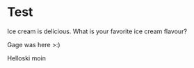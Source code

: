 # Test

Ice cream is delicious. What is your favorite ice cream flavour?

Gage was here >:)

Helloski
moin
